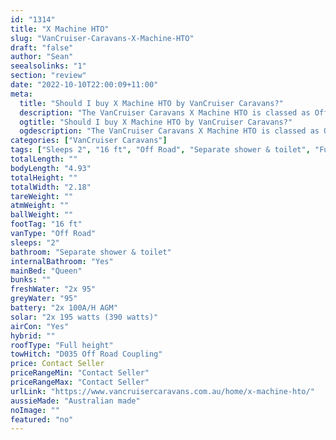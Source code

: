 ```yaml
---
id: "1314"
title: "X Machine HTO"
slug: "VanCruiser-Caravans-X-Machine-HTO"
draft: "false"
author: "Sean"
seealsolinks: "1"
section: "review"
date: "2022-10-10T22:00:09+11:00"
meta:
  title: "Should I buy X Machine HTO by VanCruiser Caravans?"
  description: "The VanCruiser Caravans X Machine HTO is classed as Off Road, and sleeps 2 people. It is Australian made and comes in at 16 ft. It generally has Separate shower & toilet."
  ogtitle: "Should I buy X Machine HTO by VanCruiser Caravans?"
  ogdescription: "The VanCruiser Caravans X Machine HTO is classed as Off Road, and sleeps 2 people. It is Australian made and comes in at 16 ft. It generally has Separate shower & toilet."
categories: ["VanCruiser Caravans"]
tags: ["Sleeps 2", "16 ft", "Off Road", "Separate shower & toilet", "Full height", "Price Unknown", "Australian made"]
totalLength: ""
bodyLength: "4.93"
totalHeight: ""
totalWidth: "2.18"
tareWeight: ""
atmWeight: ""
ballWeight: ""
footTag: "16 ft"
vanType: "Off Road"
sleeps: "2"
bathroom: "Separate shower & toilet"
internalBathroom: "Yes"
mainBed: "Queen"
bunks: ""
freshWater: "2x 95"
greyWater: "95"
battery: "2x 100A/H AGM"
solar: "2x 195 watts (390 watts)"
airCon: "Yes"
hybrid: ""
roofType: "Full height"
towHitch: "D035 Off Road Coupling"
price: Contact Seller
priceRangeMin: "Contact Seller"
priceRangeMax: "Contact Seller"
urlLink: "https://www.vancruisercaravans.com.au/home/x-machine-hto/"
aussieMade: "Australian made"
noImage: ""
featured: "no"
---
```

